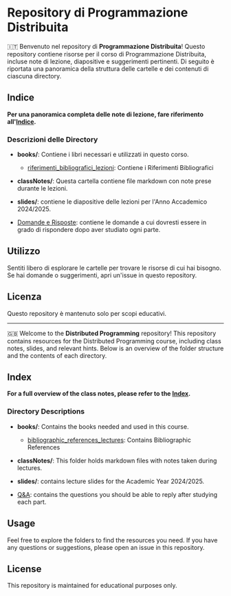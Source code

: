 # Repository di Programmazione Distribuita

🇮🇹 Benvenuto nel repository di **Programmazione Distribuita**! Questo repository contiene risorse per il corso di Programmazione Distribuita, incluse note di lezione, diapositive e suggerimenti pertinenti. Di seguito è riportata una panoramica della struttura delle cartelle e dei contenuti di ciascuna directory.

## Indice
**Per una panoramica completa delle note di lezione, fare riferimento all'[Indice](index.md).**

### Descrizioni delle Directory

- **books/**: Contiene i libri necessari e utilizzati in questo corso.
    - [riferimenti_bibliografici_lezioni](/books/riferimenti_bibliografici_lezioni.md): Contiene i Riferimenti Bibliografici

- **classNotes/**: Questa cartella contiene file markdown con note prese durante le lezioni.

- **slides/**: contiene le diapositive delle lezioni per l'Anno Accademico 2024/2025.

- [Domande e Risposte](/Q&A.md): contiene le domande a cui dovresti essere in grado di rispondere dopo aver studiato ogni parte.

## Utilizzo

Sentiti libero di esplorare le cartelle per trovare le risorse di cui hai bisogno. Se hai domande o suggerimenti, apri un'issue in questo repository.

## Licenza

Questo repository è mantenuto solo per scopi educativi.

---

🇬🇧 Welcome to the **Distributed Programming** repository! This repository contains resources for the Distributed Programming course, including class notes, slides, and relevant hints. Below is an overview of the folder structure and the contents of each directory.

## Index
**For a full overview of the class notes, please refer to the [Index](index.md).**

### Directory Descriptions

- **books/**: Contains the books needed and used in this course.
    - [bibliographic_references_lectures](/books/bibliographic_references_lectures.md): Contains Bibliographic References

- **classNotes/**: This folder holds markdown files with notes taken during lectures.

- **slides/**: contains lecture slides for the Academic Year 2024/2025.

- [Q&A](/Q&A.md): contains the questions you should be able to reply after studying each part.

## Usage

Feel free to explore the folders to find the resources you need. If you have any questions or suggestions, please open an issue in this repository.

## License

This repository is maintained for educational purposes only.
